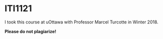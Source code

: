 # ITI1121

I took this course at uOttawa with Professor Marcel Turcotte in Winter 2018.

<b>Please do not plagiarize!</b>

